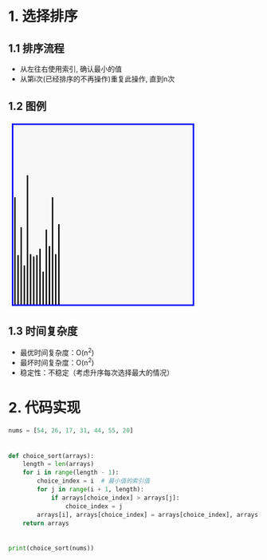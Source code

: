 # 1. 选择排序

## 1.1 排序流程

* 从左往右使用索引, 确认最小的值
* 从第i次(已经排序的不再操作)重复此操作, 直到n次

## 1.2 图例

![selection](image/02-%E9%80%89%E6%8B%A9%E6%8E%92%E5%BA%8F/selection.gif)

## 1.3 时间复杂度

- 最优时间复杂度：O(n<sup>2</sup>)
- 最坏时间复杂度：O(n<sup>2</sup>)
- 稳定性：不稳定（考虑升序每次选择最大的情况）

# 2. 代码实现

```python
nums = [54, 26, 17, 31, 44, 55, 20]


def choice_sort(arrays):
    length = len(arrays)
    for i in range(length - 1):
        choice_index = i  # 最小值的索引值
        for j in range(i + 1, length):
            if arrays[choice_index] > arrays[j]:
                choice_index = j
        arrays[i], arrays[choice_index] = arrays[choice_index], arrays[i]
    return arrays


print(choice_sort(nums))
```

